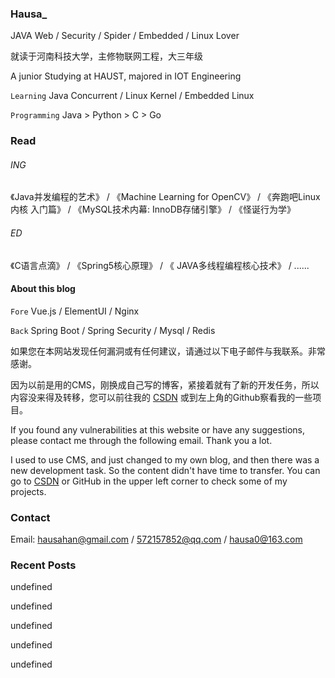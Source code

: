 ### Hausa_

JAVA Web / Security / Spider / Embedded / Linux Lover

就读于河南科技大学，主修物联网工程，大三年级 

A junior Studying at HAUST, majored in IOT Engineering

`Learning` Java Concurrent / Linux Kernel / Embedded Linux

`Programming`  Java > Python > C > Go



### Read

###### ING

《Java并发编程的艺术》 / 《Machine Learning for OpenCV》 / 《奔跑吧Linux内核 入门篇》 / 《MySQL技术内幕: InnoDB存储引擎》 / 《怪诞行为学》

###### ED

《C语言点滴》 / 《Spring5核心原理》 / 《 JAVA多线程编程核心技术》 / ......



#### About this blog

`Fore` Vue.js / ElementUI / Nginx

`Back` Spring Boot / Spring Security / Mysql / Redis

如果您在本网站发现任何漏洞或有任何建议，请通过以下电子邮件与我联系。非常感谢。 

因为以前是用的CMS，刚换成自己写的博客，紧接着就有了新的开发任务，所以内容没来得及转移，您可以前往我的 [CSDN](https://blog.csdn.net/qq_42851946?type=blog) 或到左上角的Github察看我的一些项目。

If you found any vulnerabilities at this website or have any suggestions, please contact me through the following email. Thank you a lot.

I used to use CMS, and just changed to my own blog, and then there was a new development task. So the content didn't have time to transfer. You can go to [CSDN](https://blog.csdn.net/qq_42851946?type=blog) or GitHub in the upper left corner to check some of my projects. 



### Contact

Email: hausahan@gmail.com / 572157852@qq.com / hausa0@163.com



### Recent Posts

undefined

undefined

undefined

undefined

undefined
